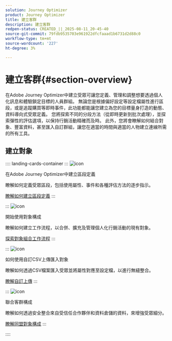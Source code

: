 ```yaml
---
solution: Journey Optimizer
product: Journey Optimizer
title: 建立客群
description: 建立客群
redpen-status: CREATED_||_2025-08-11_20-45-40
source-git-commit: 79fdb9535703e961922dfcfaaad1b6731d2d88c0
workflow-type: tm+mt
source-wordcount: '227'
ht-degree: 3%

---
```



# 建立客群{#section-overview}

在Adobe Journey Optimizer中建立受眾可讓您定義、管理和調整想要透過個人化訊息和體驗鎖定目標的人員群組。 無論您是根據偏好設定等設定檔屬性進行區段，或是追蹤購買等即時事件，此功能都能讓您建立為您的目標量身打造的動態、資料導向式受眾定義。 您將探索不同的分段方法（從即時更新到批次處理），並探索彈性的評估選項，以保持行銷活動精確而及時。 此外，您將會瞭解如何結合對象、豐富資料，甚至匯入自訂群組，讓您在適當的時間與適當的人物建立連線所需的所有工具。

## 建立對象

:::: landing-cards-container
:::
![icon](https://cdn.experienceleague.adobe.com/icons/list-check.svg)

在Adobe Journey Optimizer中建立區段定義

瞭解如何定義受眾區段，包括使用屬性、事件和各種評估方法的逐步指示。

[瞭解如何建立區段定義](../using/audience/creating-a-segment-definition.md)
:::

:::
![icon](https://cdn.experienceleague.adobe.com/icons/puzzle-piece.svg)

開始使用對象構成

瞭解如何建立工作流程，以合併、擴充及管理個人化行銷活動的現有對象。

[探索對象組合工作流程](../using/audience/get-started-audience-orchestration.md)
:::

:::
![icon](https://cdn.experienceleague.adobe.com/icons/file-upload.svg)

如何使用自訂CSV上傳匯入對象

瞭解如何透過CSV檔案匯入受眾並將屬性對應至設定檔，以進行無縫整合。

[瞭解自訂上傳](../using/audience/custom-upload.md)
:::

:::
![icon](https://cdn.experienceleague.adobe.com/icons/shield-halved.svg)

聯合客群構成

瞭解如何透過安全整合來自受信任合作夥伴和資料倉儲的資料，來增強受眾細分。

[瞭解同盟對象構成](../using/audience/federated-audience-composition.md)
:::

::::
